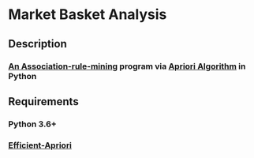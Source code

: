 # Market Basket Analysis

## Description
### [An Association-rule-mining](https://en.wikipedia.org/wiki/Association_rule_learning) program via [Apriori Algorithm](https://en.wikipedia.org/wiki/Apriori_algorithm) in Python

## Requirements
### Python 3.6+
### [Efficient-Apriori](https://github.com/tommyod/Efficient-Apriori)


